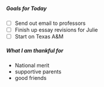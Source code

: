 

##### Goals for Today
- [ ] Send out email to professors
- [ ] Finish up essay revisions for Julie
- [ ] Start on Texas A&M

##### What I am thankful for
- National merit
- supportive parents
- good friends